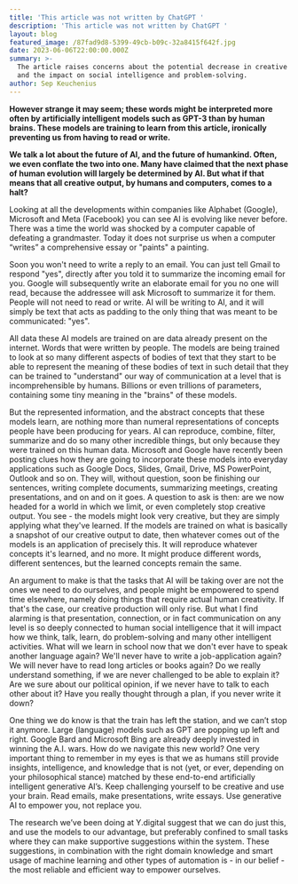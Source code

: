 ```yaml
---
title: 'This article was not written by ChatGPT '
description: 'This article was not written by ChatGPT '
layout: blog
featured_image: /87fad9d8-5399-49cb-b09c-32a8415f642f.jpg
date: 2023-06-06T22:00:00.000Z
summary: >-
  The article raises concerns about the potential decrease in creative output
  and the impact on social intelligence and problem-solving. 
author: Sep Keuchenius
---
```


**However strange it may seem; these words might be interpreted more often by artificially intelligent models such as GPT-3 than by human brains. These models are training to learn from this article, ironically preventing us from having to read or write.**

**We talk a lot about the future of AI, and the future of humankind. Often, we even conflate the two into one. Many have claimed that the next phase of human evolution will largely be determined by AI. But what if that means that all creative output, by humans and computers, comes to a halt?**

Looking at all the developments within companies like Alphabet (Google), Microsoft and Meta (Facebook) you can see AI is evolving like never before. There was a time the world was shocked by a computer capable of defeating a grandmaster. Today it does not surprise us when a computer “writes” a comprehensive essay or "paints" a painting.

Soon you won't need to write a reply to an email. You can just tell Gmail to respond "yes", directly after you told it to summarize the incoming email for you. Google will subsequently write an elaborate email for you no one will read, because the addressee will ask Microsoft to summarize it for them. People will not need to read or write. AI will be writing to AI, and it will simply be text that acts as padding to the only thing that was meant to be communicated: "yes".

All data these AI models are trained on are data already present on the internet. Words that were written by people. The models are being trained to look at so many different aspects of bodies of text that they start to be able to represent the meaning of these bodies of text in such detail that they can be trained to "understand" our way of communication at a level that is incomprehensible by humans. Billions or even trillions of parameters, containing some tiny meaning in the "brains" of these models.

But the represented information, and the abstract concepts that these models learn, are nothing more than numeral representations of concepts people have been producing for years. AI can reproduce, combine, filter, summarize and do so many other incredible things, but only because they were trained on this human data.
Microsoft and Google have recently been posting clues how they are going to incorporate these models into everyday applications such as Google Docs, Slides, Gmail, Drive, MS PowerPoint, Outlook and so on. They will, without question, soon be finishing our sentences, writing complete documents, summarizing meetings, creating presentations, and on and on it goes. A question to ask is then: are we now headed for a world in which we limit, or even completely stop creative output. You see - the models might look very creative, but they are simply applying what they've learned. If the models are trained on what is basically a snapshot of our creative output to date, then whatever comes out of the models is an application of precisely this. It will reproduce whatever concepts it's learned, and no more. It might produce different words, different sentences, but the learned concepts remain the same.

An argument to make is that the tasks that AI will be taking over are not the ones we need to do ourselves, and people might be empowered to spend time elsewhere, namely doing things that require actual human creativity. If that's the case, our creative production will only rise. But what I find alarming is that presentation, connection, or in fact communication on any level is so deeply connected to human social intelligence that it will impact how we think, talk, learn, do problem-solving and many other intelligent activities. What will we learn in school now that we don't ever have to speak another language again? We'll never have to write a job-application again? We will never have to read long articles or books again? Do we really understand something, if we are never challenged to be able to explain it? Are we sure about our political opinion, if we never have to talk to each other about it? Have you really thought through a plan, if you never write it down?

One thing we do know is that the train has left the station, and we can’t stop it anymore. Large (language) models such as GPT are popping up left and right. Google Bard and Microsoft Bing are already deeply invested in winning the A.I. wars. How do we navigate this new world? One very important thing to remember in my eyes is that we as humans still provide insights, intelligence, and knowledge that is not (yet, or ever, depending on your philosophical stance) matched by these end-to-end artificially intelligent generative AI’s. Keep challenging yourself to be creative and use your brain. Read emails, make presentations, write essays. Use generative AI to empower you, not replace you.

The research we’ve been doing at Y.digital suggest that we can do just this, and use the models to our advantage, but preferably confined to small tasks where they can make supportive suggestions within the system. These suggestions, in combination with the right domain knowledge and smart usage of machine learning and other types of automation is - in our belief - the most reliable and efficient way to empower ourselves.
